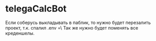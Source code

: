 # telegaCalcBot
Если соберусь выкладывать в паблик, то нужно будет перезалить проект, т.к. спалил .env =\ 
Так же нужно будет поменять все креденшелы.
